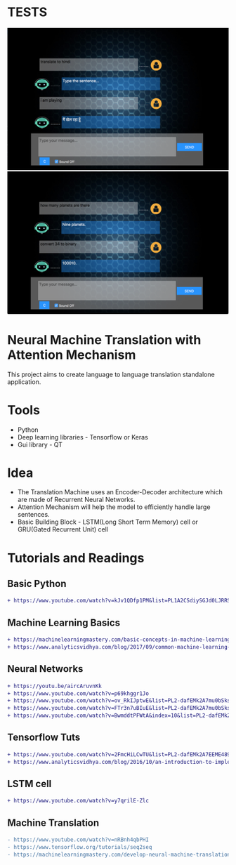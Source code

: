 # TESTS
![Alt text](test1.png?raw=true "Title")
![Alt text](test2.png?raw=true "Title")
# Neural Machine Translation with Attention Mechanism

This project aims to create language to language translation standalone application.

# Tools
  - Python
  - Deep learning libraries - Tensorflow or Keras
  - Gui library - QT

# Idea

  - The Translation Machine uses an Encoder-Decoder architecture which are made of Recurrent Neural Networks.
  - Attention Mechanism will help the model to efficiently handle large sentences.
  - Basic Building Block - LSTM(Long Short Term Memory) cell or GRU(Gated Recurrent Unit) cell

# Tutorials and Readings
## Basic Python
```diff
+ https://www.youtube.com/watch?v=kJv1QDfp1PM&list=PL1A2CSdiySGJd0LJRRSwQZbPZaDP0q67j
```
  
## Machine Learning Basics 
```diff
+ https://machinelearningmastery.com/basic-concepts-in-machine-learning/
+ https://www.analyticsvidhya.com/blog/2017/09/common-machine-learning-algorithms/
```                         
## Neural Networks 
```diff
+ https://youtu.be/aircAruvnKk
+ https://www.youtube.com/watch?v=p69khggr1Jo
+ https://www.youtube.com/watch?v=ov_RkIJptwE&list=PL2-dafEMk2A7mu0bSksCGMJEmeddU_H4D&index=7
+ https://www.youtube.com/watch?v=FTr3n7uBIuE&list=PL2-dafEMk2A7mu0bSksCGMJEmeddU_H4D&index=8
+ https://www.youtube.com/watch?v=BwmddtPFWtA&index=10&list=PL2-dafEMk2A7mu0bSksCGMJEmeddU_H4D
```
                    
## Tensorflow Tuts 
```diff
+ https://www.youtube.com/watch?v=2FmcHiLCwTU&list=PL2-dafEMk2A7EEME489DsI468AB0wQsMV
+ https://www.analyticsvidhya.com/blog/2016/10/an-introduction-to-implementing-neural-networks-using-tensorflow/
```
      
## LSTM cell 
```diff
+ https://www.youtube.com/watch?v=y7qrilE-Zlc
```
## Machine Translation
```diff
- https://www.youtube.com/watch?v=nRBnh4qbPHI
- https://www.tensorflow.org/tutorials/seq2seq
- https://machinelearningmastery.com/develop-neural-machine-translation-system-keras/
```

